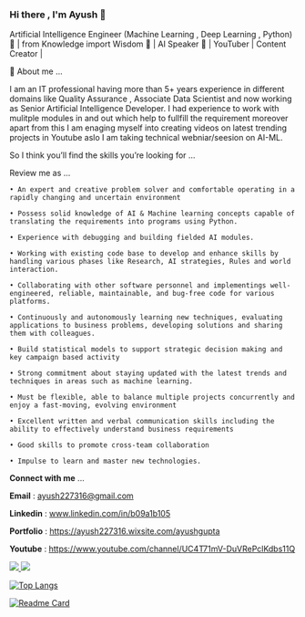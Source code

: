### Hi there , I'm Ayush 👋

Artificial Intelligence Engineer (Machine Learning , Deep Learning , Python) :ghost: | from Knowledge import Wisdom :book: | AI Speaker :microphone: | YouTuber | Content Creator | 

🔭 About me ... 

I am an IT professional having more than 5+ years experience in different domains like Quality Assurance , Associate Data Scientist and now working as Senior Artificial Intelligence Developer. I had experience to work with mulitple modules in and out which help to fullfill the requirement moreover apart from this I am enaging myself into creating videos on latest trending projects in Youtube aslo I am taking technical webniar/seesion on AI-ML.

So I think you’ll find the skills you’re looking for …

Review me as ... 

    • An expert and creative problem solver and comfortable operating in a rapidly changing and uncertain environment

    • Possess solid knowledge of AI & Machine learning concepts capable of translating the requirements into programs using Python.

    • Experience with debugging and building fielded AI modules.

    • Working with existing code base to develop and enhance skills by handling various phases like Research, AI strategies, Rules and world interaction.

    • Collaborating with other software personnel and implementings well-engineered, reliable, maintainable, and bug-free code for various platforms.

    • Continuously and autonomously learning new techniques, evaluating applications to business problems, developing solutions and sharing them with colleagues.

    • Build statistical models to support strategic decision making and key campaign based activity

    • Strong commitment about staying updated with the latest trends and techniques in areas such as machine learning.

    • Must be flexible, able to balance multiple projects concurrently and enjoy a fast-moving, evolving environment

    • Excellent written and verbal communication skills including the ability to effectively understand business requirements

    • Good skills to promote cross-team collaboration

    • Impulse to learn and master new technologies.

**Connect with me** ...

**Email** : ayush227316@gmail.com

**Linkedin** : www.linkedin.com/in/b09a1b105

**Portfolio** : https://ayush227316.wixsite.com/ayushgupta

**Youtube** : https://www.youtube.com/channel/UC4T71mV-DuVRePclKdbs11Q 


<a href="https://github.com/ayushgupta9198/ayushgupta9198/graphs/contributors">
  <img src="https://contrib.rocks/image?repo=ayushgupta9198/ayushgupta9198" />
</a>


<a href="https://github.com/angular/angular-ja/graphs/contributors">
  <img src="https://contrib.rocks/image?repo=angular/angular-ja" />
</a>

[![Top Langs](https://github-readme-stats.vercel.app/api/top-langs/?username=ayushgupta9198)](https://github.com/ayushgupta9198/ayushgupta9198/edit/main/README.md)


[![Readme Card](https://github-readme-stats.vercel.app/api/pin/?username=ayushgupta9198&repo=github-readme-stats)](https://github.com/ayushgupta9198/ayushgupta9198/edit/main/README.md)
